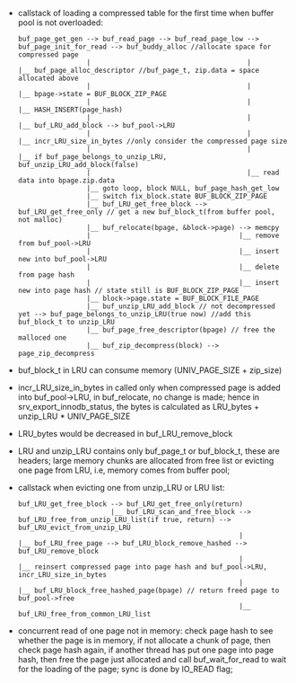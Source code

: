 * callstack of loading a compressed table for the first time when buffer pool is not overloaded:
  ```
  buf_page_get_gen --> buf_read_page --> buf_read_page_low --> buf_page_init_for_read --> buf_buddy_alloc //allocate space for compressed page
                   |                                       |                          |__ buf_page_alloc_descriptor //buf_page_t, zip.data = space allocated above
                   |                                       |                          |__ bpage->state = BUF_BLOCK_ZIP_PAGE
                   |                                       |                          |__ HASH_INSERT(page_hash)
                   |                                       |                          |__ buf_LRU_add_block --> buf_pool->LRU
                   |                                       |                                                |__ incr_LRU_size_in_bytes //only consider the compressed page size
                   |                                       |                                                |__ if buf_page_belongs_to_unzip_LRU, buf_unzip_LRU_add_block(false)
                   |                                       |__ read data into bpage.zip.data
                   |__ goto loop, block NULL, buf_page_hash_get_low
                   |__ switch fix_block.state BUF_BLOCK_ZIP_PAGE
                   |__ buf_LRU_get_free_block --> buf_LRU_get_free_only // get a new buf_block_t(from buffer pool, not malloc)
                   |__ buf_relocate(bpage, &block->page) --> memcpy
                   |                                     |__ remove from buf_pool->LRU
                   |                                     |__ insert new into buf_pool->LRU
                   |                                     |__ delete from page hash
                   |                                     |__ insert new into page hash // state still is BUF_BLOCK_ZIP_PAGE
                   |__ block->page.state = BUF_BLOCK_FILE_PAGE
                   |__ buf_unzip_LRU_add_block // not decompressed yet --> buf_page_belongs_to_unzip_LRU(true now) //add this buf_block_t to unzip_LRU
                   |__ buf_page_free_descriptor(bpage) // free the malloced one
                   |__ buf_zip_decompress(block) --> page_zip_decompress
  ```

* buf_block_t in LRU can consume memory (UNIV_PAGE_SIZE + zip_size)
* incr_LRU_size_in_bytes in called only when compressed page is added into buf_pool->LRU, in buf_relocate, no change is made; hence in srv_export_innodb_status,
  the bytes is calculated as LRU_bytes + unzip_LRU * UNIV_PAGE_SIZE
* LRU_bytes would be decreased in buf_LRU_remove_block

* LRU and unzip_LRU contains only buf_page_t or buf_block_t, these are headers; large memory chunks are allocated from free list or evicting one page from LRU, i.e, memory comes from buffer pool;

* callstack when evicting one from unzip_LRU or LRU list:
  ```
  buf_LRU_get_free_block --> buf_LRU_get_free_only(return)
                         |__ buf_LRU_scan_and_free_block --> buf_LRU_free_from_unzip_LRU_list(if true, return) --> buf_LRU_evict_from_unzip_LRU
                                                         |                                                     |__ buf_LRU_free_page --> buf_LRU_block_remove_hashed --> buf_LRU_remove_block
                                                         |                                                                           |__ reinsert compressed page into page hash and buf_pool->LRU, incr_LRU_size_in_bytes
                                                         |                                                                           |__ buf_LRU_block_free_hashed_page(bpage) // return freed page to buf_pool->free
                                                         |__ buf_LRU_free_from_common_LRU_list
  ```

* concurrent read of one page not in memory: check page hash to see whether the page is in memory, if not allocate a chunk of page, then check page hash again, if another
  thread has put one page into page hash, then free the page just allocated and call buf_wait_for_read to wait for the loading of the page; sync is done by IO_READ flag;
